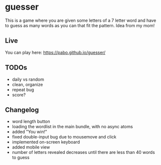 # guesser

This is a game where you are given some letters of a 7 letter word and have to guess as many words as you can that fit the pattern. Idea from my mom!

## Live

You can play here: https://pabo.github.io/guesser/

## TODOs

- daily vs random
- clean, organize
- repeat bug
- score?

## Changelog

- word length button
- loading the wordlist in the main bundle, with no async atoms
- added "You win!"
- fixed double-input bug due to mousemove and click
- implemented on-screen keyboard
- added mobile view
- number of letters revealed decreases until there are less than 40 words to guess
